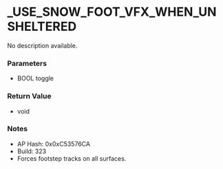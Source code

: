 # _USE_SNOW_FOOT_VFX_WHEN_UNSHELTERED

No description available.

### Parameters
* BOOL toggle

### Return Value
* void

### Notes
* AP Hash: 0x0xC53576CA
* Build: 323
* Forces footstep tracks on all surfaces.

